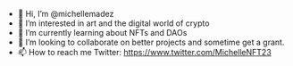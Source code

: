 - 👋 Hi, I’m @michellemadez
- 👀 I’m interested in art and the digital world of crypto
- 🌱 I’m currently learning about NFTs and DAOs 
- 💞️ I’m looking to collaborate on better projects and sometime get a grant.
- 📫 How to reach me Twitter: https://www.twitter.com/MichelleNFT23


<!---
michellemadez/michellemadez is a ✨ special ✨ repository because its `README.md` (this file) appears on your GitHub profile.
You can click the Preview link to take a look at your changes.
--->
